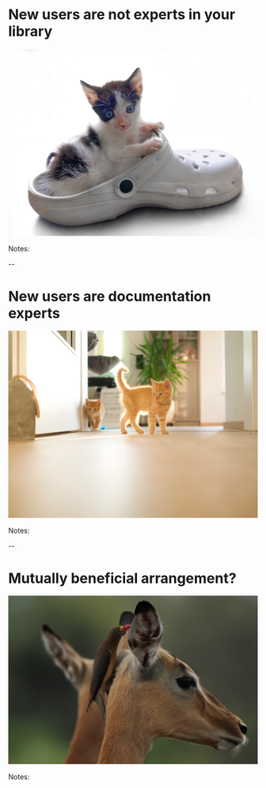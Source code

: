 # New users are not experts in your library

<img src="external-images/carrazana-kitten-shoe-unsplash.jpg"
     alt="A kitten in a shoe"
     style="max-height: 750px"
     id="splash"
     />

Notes:

--

# New users are documentation experts

<img src="external-images/wiemers-kittens-unsplash.jpg"
     alt="Two curious kittens"
     style="max-height: 750px"
     id="splash"
     />

Notes:


--

# Mutually beneficial arrangement?

<img src="external-images/oxpecker-impala.jpg"
     alt="A red-tailed oxpecker on an impala"
     style="max-height: 750px"
     id="splash"
     />

Notes:


